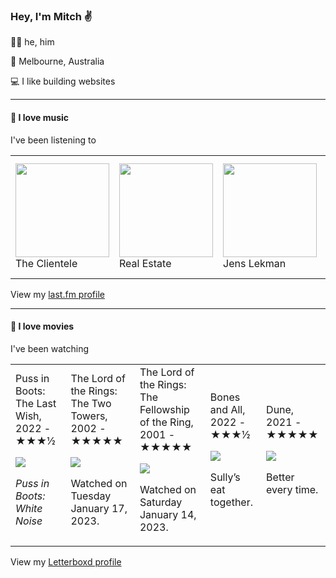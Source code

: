 <article><h3>Hey, I&#x27;m Mitch ✌️</h3><section><p>🙆‍♂️ he, him</p><p>📍 Melbourne, Australia</p><p>💻 I like building websites</p></section><hr/><section><h4>💽 I love music</h4><p>I&#x27;ve been listening to</p><table><tbody><td><img src="https://lastfm.freetls.fastly.net/i/u/174s/5e590dccd7b6451ac5f8bb299c8bb549.png" height="150px" alt="" role="presentation"/><br/>The Clientele</td><td><img src="https://lastfm.freetls.fastly.net/i/u/174s/37169c9978b64d06afe6221b4ab989d7.png" height="150px" alt="" role="presentation"/><br/>Real Estate</td><td><img src="https://lastfm.freetls.fastly.net/i/u/174s/f0856b7d24184267a2a339de5646fa25.png" height="150px" alt="" role="presentation"/><br/>Jens Lekman</td><td><img src="https://lastfm.freetls.fastly.net/i/u/174s/562162c721d2ef39cbf67fe1a6d6fbb8.png" height="150px" alt="" role="presentation"/><br/>Slaughter Beach, Dog</td><td><img src="https://lastfm.freetls.fastly.net/i/u/174s/6f199a67803148cfb2cf2238b8fda0fb.png" height="150px" alt="" role="presentation"/><br/>Aphex Twin</td></tbody></table><span>View my <a href="https://www.last.fm/user/mylsb">last.fm profile</a></span></section><hr/><section><h4>📼 I love movies</h4><p>I&#x27;ve been watching</p><table><tbody><td>Puss in Boots: The Last Wish, 2022 - ★★★½<br/><span> <p><img src="https://a.ltrbxd.com/resized/film-poster/2/4/2/2/8/5/242285-puss-in-boots-the-last-wish-0-600-0-900-crop.jpg?v=808b7e7fc0"/></p> <p><i>Puss in Boots: White Noise</i></p> </span></td><td>The Lord of the Rings: The Two Towers, 2002 - ★★★★★<br/><span> <p><img src="https://a.ltrbxd.com/resized/film-poster/5/1/9/2/9/51929-the-lord-of-the-rings-the-two-towers-0-600-0-900-crop.jpg?v=9ef6c09783"/></p> <p>Watched on Tuesday January 17, 2023.</p> </span></td><td>The Lord of the Rings: The Fellowship of the Ring, 2001 - ★★★★★<br/><span> <p><img src="https://a.ltrbxd.com/resized/sm/upload/3t/vq/0u/m6/1tX9ZlgVvWjAQhMs1vAfsYpi7VK-0-600-0-900-crop.jpg?v=30bbb824e1"/></p> <p>Watched on Saturday January 14, 2023.</p> </span></td><td>Bones and All, 2022 - ★★★½<br/><span> <p><img src="https://a.ltrbxd.com/resized/sm/upload/xi/cb/mo/xg/bones2-0-600-0-900-crop.jpg?v=bdb6694df9"/></p> <p>Sully’s eat together.</p> </span></td><td>Dune, 2021 - ★★★★★<br/><span> <p><img src="https://a.ltrbxd.com/resized/sm/upload/nx/8b/vs/gc/cDbNAY0KM84cxXhmj8f0dLWza3t-0-600-0-900-crop.jpg?v=49eed12751"/></p> <p>Better every time.</p> </span></td></tbody></table><span>View my <a href="https://letterboxd.com/myslab/">Letterboxd profile</a></span></section></article>